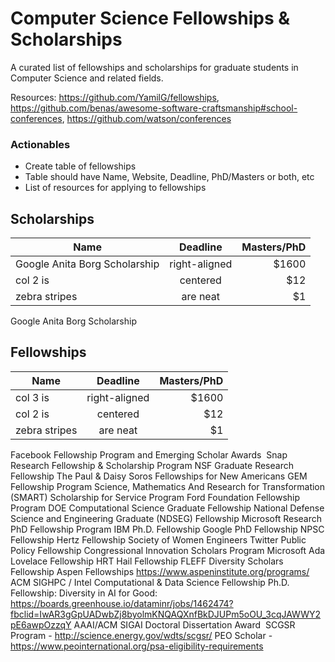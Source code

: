 # Computer Science Fellowships & Scholarships
A curated list of fellowships and scholarships for graduate students in Computer Science and related fields.

Resources: https://github.com/YamilG/fellowships, https://github.com/benas/awesome-software-craftsmanship#school-conferences, https://github.com/watson/conferences

### Actionables
* Create table of fellowships
* Table should have Name, Website, Deadline, PhD/Masters or both, etc
* List of resources for applying to fellowships


## Scholarships
| Name          | Deadline      | Masters/PhD  |
| ------------- |:-------------:| -----:|
| Google Anita Borg Scholarship      | right-aligned | $1600 |
| col 2 is      | centered      |   $12 |
| zebra stripes | are neat      |    $1 |
Google Anita Borg Scholarship

## Fellowships 
| Name          | Deadline      | Masters/PhD  |
| ------------- |:-------------:| -----:|
| col 3 is      | right-aligned | $1600 |
| col 2 is      | centered      |   $12 |
| zebra stripes | are neat      |    $1 |

Facebook Fellowship Program and Emerging Scholar Awards 
Snap Research Fellowship & Scholarship Program
NSF Graduate Research Fellowship
The Paul & Daisy Soros Fellowships for New Americans
GEM Fellowship Program
Science, Mathematics And Research for Transformation (SMART) Scholarship for Service Program
Ford Foundation Fellowship Program
DOE Computational Science Graduate Fellowship 
National Defense Science and Engineering Graduate (NDSEG) Fellowship
Microsoft Research PhD Fellowship Program
IBM Ph.D. Fellowship
Google PhD Fellowship
NPSC Fellowship
Hertz Fellowship
Society of Women Engineers
Twitter Public Policy Fellowship
Congressional Innovation Scholars Program
Microsoft Ada Lovelace Fellowship
HRT Hail Fellowship
FLEFF Diversity Scholars Fellowship
Aspen Fellowships https://www.aspeninstitute.org/programs/
ACM SIGHPC / Intel Computational & Data Science Fellowship
Ph.D. Fellowship: Diversity in AI for Good: https://boards.greenhouse.io/dataminr/jobs/1462474?fbclid=IwAR3gGpUADwbZj8byolmKNQAQXnfBkDJUPm5oOU_3cqJAWWY2pE6awpOzzqY
AAAI/ACM SIGAI Doctoral Dissertation Award 
SCGSR Program - http://science.energy.gov/wdts/scgsr/
PEO Scholar -  https://www.peointernational.org/psa-eligibility-requirements
